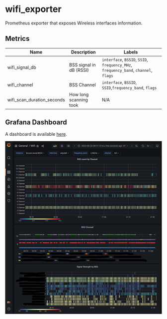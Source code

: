 # wifi_exporter

Prometheus exporter that exposes Wireless interfaces information.

## Metrics

| Name  | Description | Labels |
| -- | -- | -- |
| wifi_signal_db | BSS signal in dB (RSSI) | `interface`, `BSSID`, `SSID`, `frequency_MHz`, `frequency_band`, `channel`, `flags` |
| wifi_channel | BSS Channel | `interface`, `BSSID`, `SSID`,`frequency_band`, `flags` |
| wifi_scan_duration_seconds | How long scanning took | N/A |

## Grafana Dashboard

A dashboard is available [here](https://github.com/fornellas/wifi_exporter/tree/master/grafana).

![Dashboard](./grafana/screenshot.png)
